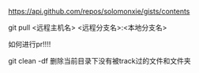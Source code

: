 https://api.github.com/repos/solomonxie/gists/contents

git pull <远程主机名> <远程分支名>:<本地分支名>

如何进行pr!!!!


git clean -df
删除当前目录下没有被track过的文件和文件夹
